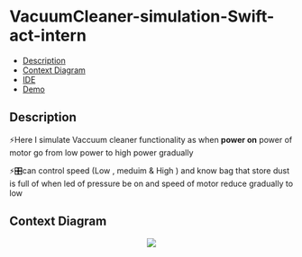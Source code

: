 # VacuumCleaner-simulation-Swift-act-intern
- [Description](#Description)
- [Context Diagram](#Context-Diagram)
- [IDE](#IDE)
- [Demo](#Demo)

## Description
<p>⚡Here I simulate Vaccuum cleaner functionality as when <strong>power on</strong> power of motor go from low power to high power gradually </p>
<p>⚡🎛can control speed (Low  , meduim & High ) and know bag that store dust is full of when led of pressure be on and speed of motor reduce gradually to low </p>

## Context Diagram
<p align="center" >
  <img src="[https://user-images.githubusercontent.com/77234053/188354410-a7cd7405-99cf-484d-8b4d-b60ec8763541.gif](https://github.com/HESHAM47GAMAL/VacuumCleaner-simulation-Swift-act-intern/blob/main/img/Context%20Diagram.png)">
  </p>

